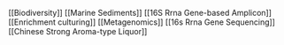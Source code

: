 [[Biodiversity]]
[[Marine Sediments]]
[[16S Rrna Gene-based Amplicon]]
[[Enrichment culturing]]
[[Metagenomics]]
[[16s Rrna Gene Sequencing]]
[[Chinese Strong Aroma-type Liquor]]
